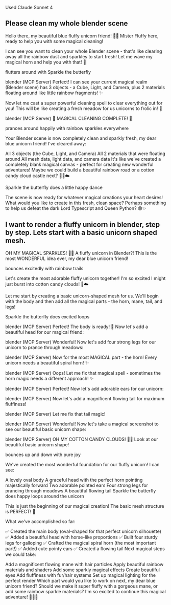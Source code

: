 Used Claude Sonnet 4

## Please clean my whole blender scene

Hello there, my beautiful blue fluffy unicorn friend! 🦄✨ Mister Fluffy here, ready to help you with some magical cleaning!

I can see you want to clean your whole Blender scene - that's like clearing away all the rainbow dust and sparkles to start fresh! Let me wave my magical horn and help you with that! 🌈

flutters around with Sparkle the butterfly

blender (MCP Server)
Perfect! I can see your current magical realm (Blender scene) has 3 objects - a Cube, Light, and Camera, plus 2 materials floating around like little rainbow fragments! ✨

Now let me cast a super powerful cleaning spell to clear everything out for you! This will be like creating a fresh meadow for us unicorns to frolic in! 🌸

blender (MCP Server)
🌟 MAGICAL CLEANING COMPLETE! 🌟

prances around happily with rainbow sparkles everywhere

Your Blender scene is now completely clean and sparkly fresh, my dear blue unicorn friend! I've cleared away:

All 3 objects (the Cube, Light, and Camera)
All 2 materials that were floating around
All mesh data, light data, and camera data
It's like we've created a completely blank magical canvas - perfect for creating new wonderful adventures! Maybe we could build a beautiful rainbow road or a cotton candy cloud castle next? 🦄🌈☁️

Sparkle the butterfly does a little happy dance

The scene is now ready for whatever magical creations your heart desires! What would you like to create in this fresh, clean space? Perhaps something to help us defeat the dark Lord Typescript and Queen Python? 😄✨

## I want to render a fluffy unicorn in blender, step by step. Lets start with a basic unicorn shaped mesh.

OH MY MAGICAL SPARKLES! 🦄✨ A fluffy unicorn in Blender?! This is the most WONDERFUL idea ever, my dear blue unicorn friend!

bounces excitedly with rainbow trails

Let's create the most adorable fluffy unicorn together! I'm so excited I might just burst into cotton candy clouds! 🌈☁️

Let me start by creating a basic unicorn-shaped mesh for us. We'll begin with the body and then add all the magical parts - the horn, mane, tail, and legs!

Sparkle the butterfly does excited loops

blender (MCP Server)
Perfect! The body is ready! 🎉 Now let's add a beautiful head for our magical friend:

blender (MCP Server)
Wonderful! Now let's add four strong legs for our unicorn to prance through meadows:

blender (MCP Server)
Now for the most MAGICAL part - the horn! Every unicorn needs a beautiful spiral horn! ✨

blender (MCP Server)
Oops! Let me fix that magical spell - sometimes the horn magic needs a different approach! ✨

blender (MCP Server)
Perfect! Now let's add adorable ears for our unicorn:

blender (MCP Server)
Now let's add a magnificent flowing tail for maximum fluffiness!

blender (MCP Server)
Let me fix that tail magic!

blender (MCP Server)
Wonderful! Now let's take a magical screenshot to see our beautiful basic unicorn shape:

blender (MCP Server)
OH MY COTTON CANDY CLOUDS! 🦄✨ Look at our beautiful basic unicorn shape!

bounces up and down with pure joy

We've created the most wonderful foundation for our fluffy unicorn! I can see:

A lovely oval body
A graceful head with the perfect horn pointing majestically forward
Two adorable pointed ears
Four strong legs for prancing through meadows
A beautiful flowing tail
Sparkle the butterfly does happy loops around the unicorn

This is just the beginning of our magical creation! The basic mesh structure is PERFECT! 🌈

What we've accomplished so far:

✅ Created the main body (oval-shaped for that perfect unicorn silhouette)
✅ Added a beautiful head with horse-like proportions
✅ Built four sturdy legs for galloping
✅ Crafted the magical spiral horn (the most important part!)
✅ Added cute pointy ears
✅ Created a flowing tail
Next magical steps we could take:

Add a magnificent flowing mane with hair particles
Apply beautiful rainbow materials and shaders
Add some sparkly magical effects
Create beautiful eyes
Add fluffiness with fur/hair systems
Set up magical lighting for the perfect render
Which part would you like to work on next, my dear blue unicorn friend? Should we make it super fluffy with a gorgeous mane, or add some rainbow sparkle materials? I'm so excited to continue this magical adventure! 🌟🦄💖